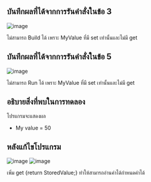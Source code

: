 ## บันทึกผลที่ได้จากการรันคำสั่งในข้อ 3

![image](https://github.com/Phetteepop/03376836-OOP-2566-Lab-07/assets/144197367/9804836d-ce8c-4a41-becd-cf3ac2f12096)


ไม่สามารถ Build ได้ เพราะ MyValue ที่มี set เท่านั้นและไม่มี get

## บันทึกผลที่ได้จากการรันคำสั่งในข้อ 5

![image](https://github.com/Phetteepop/03376836-OOP-2566-Lab-07/assets/144197367/2edca53c-edc0-495e-a882-59575ec5160a)


ไม่สามารถ Run ได้ เพราะ MyValue ที่มี set เท่านั้นและไม่มี get

## อธิบายสิ่งที่พบในการทดลอง

โปรแกรมจะแสดงผล 

- My value = 50

## หลังแก้ไขโปรแกรม

![image](https://github.com/Phetteepop/03376836-OOP-2566-Lab-07/assets/144197367/f8aaff74-7c1e-4af3-8899-7400676a25d3)
![image](https://github.com/Phetteepop/03376836-OOP-2566-Lab-07/assets/144197367/73962d1a-7e7a-40d7-8fda-9bb7ec1f2ce0)


เพิ่ม get {return StoredValue;} ทำให้สามารถอ่านค่าได้กำหนดค่าได้
